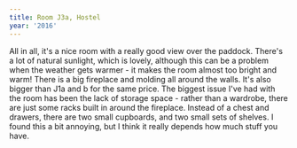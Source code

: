```yaml
---
title: Room J3a, Hostel
year: '2016'
---
```


All in all, it's a nice room with a really good view over the paddock. There's a lot of natural sunlight, which is lovely, although this can be a problem when the weather gets warmer - it makes the room almost too bright and warm! There is a big fireplace and molding all around the walls. It's also bigger than J1a and b for the same price. The biggest issue I've had with the room has been the lack of storage space - rather than a wardrobe, there are just some racks built in around the fireplace. Instead of a chest and drawers, there are two small cupboards, and two small sets of shelves. I found this a bit annoying, but I think it really depends how much stuff you have.
